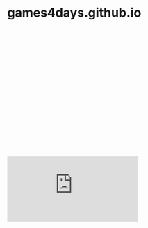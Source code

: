 # games4days.github.io
<section id="h.285453126b3a9210_261" class="yaqOZd"><div class="IFuOkc"></div><div class="mYVXT"><div class="LS81yb VICjCf j5pSsc db35Fc" tabindex="-1"><div class="hJDwNd-AhqUyc-uQSCkd Ft7HRd-AhqUyc-uQSCkd purZT-AhqUyc-II5mzb ZcASvf-AhqUyc-II5mzb pSzOP-AhqUyc-qWD73c Ktthjf-AhqUyc-qWD73c JNdkSc SQVYQc"><div class="JNdkSc-SmKAyb LkDMRd"><div class="" jscontroller="sGwD4d" jsaction="zXBUYb:zTPCnb;zQF9Uc:Qxe3nd;" jsname="F57UId"><div class="oKdM2c ZZyype Kzv0Me"><div id="h.285453126b3a9210_258" class="hJDwNd-AhqUyc-uQSCkd Ft7HRd-AhqUyc-uQSCkd jXK9ad D2fZ2 zu5uec OjCsFc dmUFtb wHaque g5GTcb"><div class="jXK9ad-SmKAyb"><div class="tyJCtd OWlOyc baZpAe"><div jscontroller="VYKRW" jsaction="rcuQ6b:rcuQ6b;"><div class="WIdY2d M1aSXe"><div jsname="WXxXjd" style="padding-top: 58.6080586081%"></div><div class="YMEQtf"><div jsname="jkaScf" data-url="https://theunblock3dlabs.github.io/sourced/play/jetpack-joyride/" jscontroller="N0NZx" class="w536ob" jsaction="rcuQ6b:WYd;" aria-label="Whole page embed"><iframe jsname="WMhH6e" src="https://www.gstatic.com/atari/embeds/83a60601c213b72fb19c1855fb0c5f26/intermediate-frame-minified.html?jsh=m%3B%2F_%2Fscs%2Fabc-static%2F_%2Fjs%2Fk%3Dgapi.lb.en.aua8ukEWe74.O%2Fd%3D1%2Frs%3DAHpOoo-9vDKdscewy8drQ984EeTo0iOz2A%2Fm%3D__features__&amp;r=397635372" class=" YMEQtf" frameborder="0" sandbox="allow-scripts allow-popups allow-forms allow-same-origin allow-popups-to-escape-sandbox allow-downloads allow-storage-access-by-user-activation" id="285453126b3a9210_258" name="285453126b3a9210_258" scrolling="no"></iframe></div></div></div></div></div></div></div></div></div></div></div></div></div></section>
